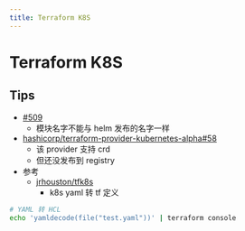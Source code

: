 ```yaml
---
title: Terraform K8S
---
```


# Terraform K8S

## Tips
* [#509](https://github.com/hashicorp/terraform-provider-helm/issues/509)
  * 模块名字不能与 helm 发布的名字一样
* [hashicorp/terraform-provider-kubernetes-alpha#58](https://github.com/hashicorp/terraform-provider-kubernetes-alpha/issues/58)
  * 该 provider 支持 crd
  * 但还没发布到 registry
* 参考
  * [jrhouston/tfk8s](https://github.com/jrhouston/tfk8s)
    * k8s yaml 转 tf 定义

```bash
# YAML 转 HCL
echo 'yamldecode(file("test.yaml"))' | terraform console
```
